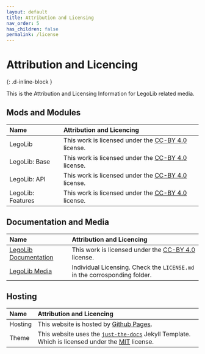 ```yaml
---
layout: default
title: Attribution and Licensing
nav_order: 5
has_children: false
permalink: /license
---
```

# Attribution and Licencing  
{: .d-inline-block }  

This is the Attribution and Licensing Information for LegoLib related media.  

## Mods and Modules  

| Name              | Attribution and Licencing                                                                          |  
|:------------------|:---------------------------------------------------------------------------------------------------|  
| LegoLib           | This work is licensed under the [CC-BY 4.0](https://creativecommons.org/licenses/by/4.0/) license. |  
| LegoLib: Base     | This work is licensed under the [CC-BY 4.0](https://creativecommons.org/licenses/by/4.0/) license. |  
| LegoLib: API      | This work is licensed under the [CC-BY 4.0](https://creativecommons.org/licenses/by/4.0/) license. |  
| LegoLib: Features | This work is licensed under the [CC-BY 4.0](https://creativecommons.org/licenses/by/4.0/) license. |  

## Documentation and Media  

| Name                                                                         | Attribution and Licencing                                                                          |  
|:-----------------------------------------------------------------------------|:---------------------------------------------------------------------------------------------------|  
| [LegoLib Documentation](https://legolib-fabric.mclegoman.com)                | This work is licensed under the [CC-BY 4.0](https://creativecommons.org/licenses/by/4.0/) license. |  
| [LegoLib Media](https://github.com/LegoLib-Fabric/community/tree/main/media) | Individual Licensing. Check the `LICENSE.md` in the corrosponding folder.                          |  

## Hosting  

| Name    | Attribution and Licencing                                                                                                                                                                                                               |  
|:--------|:----------------------------------------------------------------------------------------------------------------------------------------------------------------------------------------------------------------------------------------|  
| Hosting | This website is hosted by [Github Pages](https://pages.github.com).                                                                                                                                                                     |  
| Theme   | This website uses the [`just-the-docs`](https://github.com/just-the-docs/just-the-docs-template) Jekyll Template. Which is licensed under the [MIT](https://github.com/just-the-docs/just-the-docs-template/blob/main/LICENSE) license. |  
